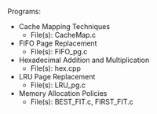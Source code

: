 Programs:
* Cache Mapping Techniques
  * File(s): CacheMap.c
* FIFO Page Replacement
  * File(s): FIFO_pg.c
* Hexadecimal Addition and Multiplication
  * File(s): hex.cpp
* LRU Page Replacement
  * File(s): LRU_pg.c
* Memory Allocation Policies
  * File(s): BEST_FIT.c, FIRST_FIT.c
